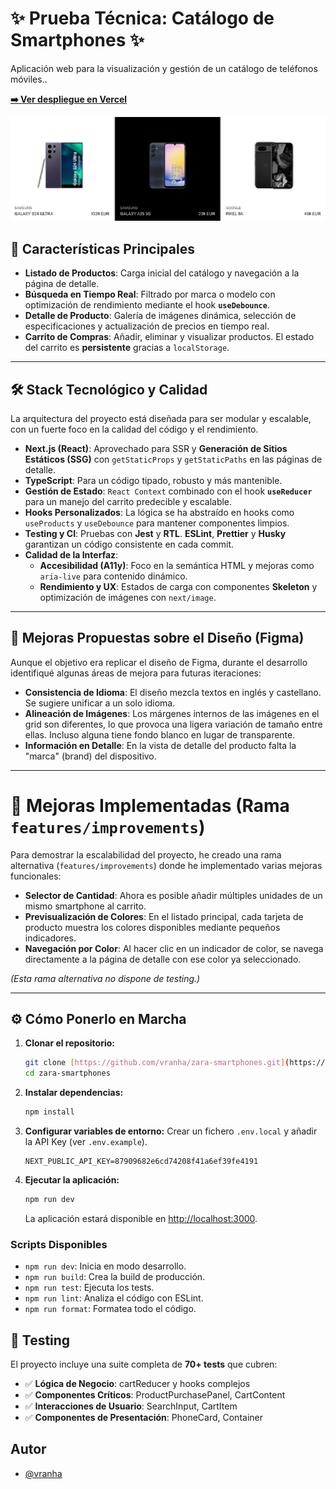 # ✨ Prueba Técnica: Catálogo de Smartphones ✨

Aplicación web para la visualización y gestión de un catálogo de teléfonos móviles..

**[➡️ Ver despliegue en Vercel](https://zara-smartphones-9951.vercel.app/)**

![App Screenshot](./public/screenshoots/screenshot-smartphones.png)

## 🚀 Características Principales

* **Listado de Productos**: Carga inicial del catálogo y navegación a la página de detalle.
* **Búsqueda en Tiempo Real**: Filtrado por marca o modelo con optimización de rendimiento mediante el hook **`useDebounce`**.
* **Detalle de Producto**: Galería de imágenes dinámica, selección de especificaciones y actualización de precios en tiempo real.
* **Carrito de Compras**: Añadir, eliminar y visualizar productos. El estado del carrito es **persistente** gracias a `localStorage`.

---

## 🛠️ Stack Tecnológico y Calidad

La arquitectura del proyecto está diseñada para ser modular y escalable, con un fuerte foco en la calidad del código y el rendimiento.

* **Next.js (React)**: Aprovechado para SSR y **Generación de Sitios Estáticos (SSG)** con `getStaticProps` y `getStaticPaths` en las páginas de detalle.
* **TypeScript**: Para un código tipado, robusto y más mantenible.
* **Gestión de Estado**: `React Context` combinado con el hook **`useReducer`** para un manejo del carrito predecible y escalable.
* **Hooks Personalizados**: La lógica se ha abstraído en hooks como `useProducts` y `useDebounce` para mantener componentes limpios.
* **Testing y CI**: Pruebas con **Jest** y **RTL**. **ESLint**, **Prettier** y **Husky** garantizan un código consistente en cada commit.
* **Calidad de la Interfaz**:
    * **Accesibilidad (A11y)**: Foco en la semántica HTML y mejoras como `aria-live` para contenido dinámico.
    * **Rendimiento y UX**: Estados de carga con componentes **Skeleton** y optimización de imágenes con `next/image`.

---

## 🎨 Mejoras Propuestas sobre el Diseño (Figma)

Aunque el objetivo era replicar el diseño de Figma, durante el desarrollo identifiqué algunas áreas de mejora para futuras iteraciones:

* **Consistencia de Idioma**: El diseño mezcla textos en inglés y castellano. Se sugiere unificar a un solo idioma.
* **Alineación de Imágenes**: Los márgenes internos de las imágenes en el grid son diferentes, lo que provoca una ligera variación de tamaño entre ellas. Incluso alguna tiene fondo blanco en lugar de transparente.
* **Información en Detalle**: En la vista de detalle del producto falta la "marca" (brand) del dispositivo.

---

# 🌟 Mejoras Implementadas (Rama `features/improvements`)

Para demostrar la escalabilidad del proyecto, he creado una rama alternativa (`features/improvements`) donde he implementado varias mejoras funcionales:

* **Selector de Cantidad**: Ahora es posible añadir múltiples unidades de un mismo smartphone al carrito.
* **Previsualización de Colores**: En el listado principal, cada tarjeta de producto muestra los colores disponibles mediante pequeños indicadores.
* **Navegación por Color**: Al hacer clic en un indicador de color, se navega directamente a la página de detalle con ese color ya seleccionado.

*(Esta rama alternativa no dispone de testing.)*

---

## ⚙️ Cómo Ponerlo en Marcha

1.  **Clonar el repositorio:**
    ```bash
    git clone [https://github.com/vranha/zara-smartphones.git](https://github.com/vranha/zara-smartphones.git)
    cd zara-smartphones
    ```

2.  **Instalar dependencias:**
    ```bash
    npm install
    ```

3.  **Configurar variables de entorno:**
    Crear un fichero `.env.local` y añadir la API Key (ver `.env.example`).
    ```
    NEXT_PUBLIC_API_KEY=87909682e6cd74208f41a6ef39fe4191
    ```

4.  **Ejecutar la aplicación:**
    ```bash
    npm run dev
    ```
    La aplicación estará disponible en [http://localhost:3000](http://localhost:3000).

### Scripts Disponibles
-   `npm run dev`: Inicia en modo desarrollo.
-   `npm run build`: Crea la build de producción.
-   `npm run test`: Ejecuta los tests.
-   `npm run lint`: Analiza el código con ESLint.
-   `npm run format`: Formatea todo el código.

## 🧪 Testing

El proyecto incluye una suite completa de **70+ tests** que cubren:

- ✅ **Lógica de Negocio**: cartReducer y hooks complejos
- ✅ **Componentes Críticos**: ProductPurchasePanel, CartContent
- ✅ **Interacciones de Usuario**: SearchInput, CartItem
- ✅ **Componentes de Presentación**: PhoneCard, Container


## Autor

- [@vranha](https://www.github.com/vranha)

